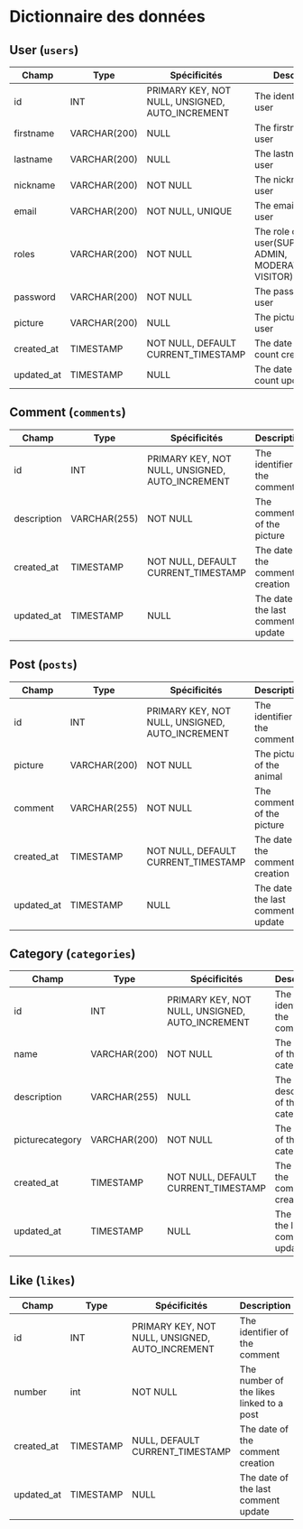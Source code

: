 # Dictionnaire des données 


## User (`users`)
|Champ|Type|Spécificités|Description|
|-|-|-|-|
|id|INT|PRIMARY KEY, NOT NULL, UNSIGNED, AUTO_INCREMENT|The identifier of the user|
|firstname|VARCHAR(200)|NULL|The firstname of the user|
|lastname|VARCHAR(200)|NULL|The lastname of the user|
|nickname|VARCHAR(200)|NOT NULL|The nickname of the user|
|email|VARCHAR(200)|NOT NULL, UNIQUE|The email of the user|
|roles|VARCHAR(200)|NOT NULL|The role of the user(SUPER_ADMIN, ADMIN, MODERATOR, USER, VISITOR)|
|password|VARCHAR(200)|NOT NULL|The password of the user|
|picture|VARCHAR(200)|NULL|The picture of the user|
|created_at|TIMESTAMP|NOT NULL, DEFAULT CURRENT_TIMESTAMP|The date of the count creation|
|updated_at|TIMESTAMP|NULL|The date of the last count update|

## Comment (`comments`)
|Champ|Type|Spécificités|Description|
|-|-|-|-|
|id|INT|PRIMARY KEY, NOT NULL, UNSIGNED, AUTO_INCREMENT|The identifier of the comment|
|description|VARCHAR(255)|NOT NULL|The comment of the picture|
|created_at|TIMESTAMP|NOT NULL, DEFAULT CURRENT_TIMESTAMP|The date of the comment creation|
|updated_at|TIMESTAMP|NULL|The date of the last comment update|

## Post (`posts`)
|Champ|Type|Spécificités|Description|
|-|-|-|-|
|id|INT|PRIMARY KEY, NOT NULL, UNSIGNED, AUTO_INCREMENT|The identifier of the comment|
|picture|VARCHAR(200)|NOT NULL|The picture of the animal|
|comment|VARCHAR(255)|NOT NULL|The comment of the picture|
|created_at|TIMESTAMP|NOT NULL, DEFAULT CURRENT_TIMESTAMP|The date of the comment creation|
|updated_at|TIMESTAMP|NULL|The date of the last comment update|

## Category (`categories`)
|Champ|Type|Spécificités|Description|
|-|-|-|-|
|id|INT|PRIMARY KEY, NOT NULL, UNSIGNED, AUTO_INCREMENT|The identifier of the comment|
|name|VARCHAR(200)|NOT NULL|The name of the category|
|description|VARCHAR(255)|NULL|The description of the category|
|picturecategory|VARCHAR(200)|NOT NULL|The picture of the category|
|created_at|TIMESTAMP|NOT NULL, DEFAULT CURRENT_TIMESTAMP|The date of the comment creation|
|updated_at|TIMESTAMP|NULL|The date of the last comment update|

## Like (`likes`)
|Champ|Type|Spécificités|Description|
|-|-|-|-|
|id|INT|PRIMARY KEY, NOT NULL, UNSIGNED, AUTO_INCREMENT|The identifier of the comment|
|number|int|NOT NULL|The number of the likes linked to a post|
|created_at|TIMESTAMP|NULL, DEFAULT CURRENT_TIMESTAMP|The date of the comment creation|
|updated_at|TIMESTAMP|NULL|The date of the last comment update|